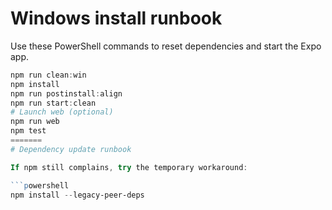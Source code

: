 # Windows install runbook

Use these PowerShell commands to reset dependencies and start the Expo app.

```powershell
npm run clean:win
npm install
npm run postinstall:align
npm run start:clean
# Launch web (optional)
npm run web
npm test
=======
# Dependency update runbook

If npm still complains, try the temporary workaround:

```powershell
npm install --legacy-peer-deps
```
